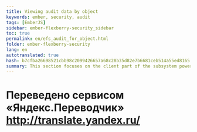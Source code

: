 ```yaml
--- 
title: Viewing audit data by object 
keywords: ember, security, audit 
tags: [EmberJS] 
sidebar: ember-flexberry-security_sidebar 
toc: true 
permalink: en/efs_audit_for_object.html 
folder: ember-flexberry-security 
lang: en 
autotranslated: true 
hash: b7cfba26698521cbb98c2099426657a68c28b35d82e7b6681ceb514a55ed8165 
summary: This section focuses on the client part of the subsystem powers and change audit data. 
--- 
```




 # Переведено сервисом «Яндекс.Переводчик» http://translate.yandex.ru/
